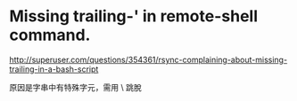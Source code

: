 Missing trailing-' in remote-shell command.
===

http://superuser.com/questions/354361/rsync-complaining-about-missing-trailing-in-a-bash-script

原因是字串中有特殊字元，需用 \ 跳脫
